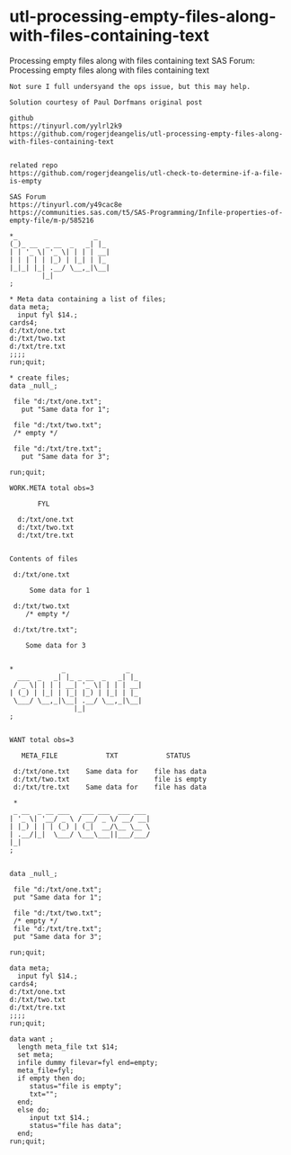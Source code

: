 # utl-processing-empty-files-along-with-files-containing-text
Processing empty files along with files containing text 
    SAS Forum: Processing empty files along with files containing text                                         
                                                                                                               
    Not sure I full undersyand the ops issue, but this may help.                                               
                                                                                                               
    Solution courtesy of Paul Dorfmans original post                                                           
                                                                                                               
    github                                                                                                     
    https://tinyurl.com/yylrl2k9                                                                               
    https://github.com/rogerjdeangelis/utl-processing-empty-files-along-with-files-containing-text             
                                                                                                               
                                                                                                               
    related repo                                                                                               
    https://github.com/rogerjdeangelis/utl-check-to-determine-if-a-file-is-empty                               
                                                                                                               
    SAS Forum                                                                                                  
    https://tinyurl.com/y49cac8e                                                                               
    https://communities.sas.com/t5/SAS-Programming/Infile-properties-of-empty-file/m-p/585216                  
                                                                                                               
    *_                   _                                                                                     
    (_)_ __  _ __  _   _| |_                                                                                   
    | | '_ \| '_ \| | | | __|                                                                                  
    | | | | | |_) | |_| | |_                                                                                   
    |_|_| |_| .__/ \__,_|\__|                                                                                  
            |_|                                                                                                
    ;                                                                                                          
                                                                                                               
    * Meta data containing a list of files;                                                                    
    data meta;                                                                                                 
      input fyl $14.;                                                                                          
    cards4;                                                                                                    
    d:/txt/one.txt                                                                                             
    d:/txt/two.txt                                                                                             
    d:/txt/tre.txt                                                                                             
    ;;;;                                                                                                       
    run;quit;                                                                                                  
                                                                                                               
    * create files;                                                                                            
    data _null_;                                                                                               
                                                                                                               
     file "d:/txt/one.txt";                                                                                    
       put "Same data for 1";                                                                                  
                                                                                                               
     file "d:/txt/two.txt";                                                                                    
     /* empty */                                                                                               
                                                                                                               
     file "d:/txt/tre.txt";                                                                                    
       put "Same data for 3";                                                                                  
                                                                                                               
    run;quit;                                                                                                  
                                                                                                               
    WORK.META total obs=3                                                                                      
                                                                                                               
           FYL                                                                                                 
                                                                                                               
      d:/txt/one.txt                                                                                           
      d:/txt/two.txt                                                                                           
      d:/txt/tre.txt                                                                                           
                                                                                                               
                                                                                                               
    Contents of files                                                                                          
                                                                                                               
     d:/txt/one.txt                                                                                            
                                                                                                               
         Some data for 1                                                                                       
                                                                                                               
     d:/txt/two.txt                                                                                            
        /* empty */                                                                                            
                                                                                                               
     d:/txt/tre.txt";                                                                                          
                                                                                                               
        Some data for 3                                                                                        
                                                                                                               
                                                                                                               
    *            _               _                                                                             
      ___  _   _| |_ _ __  _   _| |_                                                                           
     / _ \| | | | __| '_ \| | | | __|                                                                          
    | (_) | |_| | |_| |_) | |_| | |_                                                                           
     \___/ \__,_|\__| .__/ \__,_|\__|                                                                          
                    |_|                                                                                        
    ;                                                                                                          
                                                                                                               
                                                                                                               
    WANT total obs=3                                                                                           
                                                                                                               
       META_FILE            TXT            STATUS                                                              
                                                                                                               
     d:/txt/one.txt    Same data for    file has data                                                          
     d:/txt/two.txt                     file is empty                                                          
     d:/txt/tre.txt    Same data for    file has data                                                          
                                                                                                               
     *                                                                                                         
     _ __  _ __ ___   ___ ___  ___ ___                                                                         
    | '_ \| '__/ _ \ / __/ _ \/ __/ __|                                                                        
    | |_) | | | (_) | (_|  __/\__ \__ \                                                                        
    | .__/|_|  \___/ \___\___||___/___/                                                                        
    |_|                                                                                                        
    ;                                                                                                          
                                                                                                               
                                                                                                               
    data _null_;                                                                                               
                                                                                                               
     file "d:/txt/one.txt";                                                                                    
     put "Same data for 1";                                                                                    
                                                                                                               
     file "d:/txt/two.txt";                                                                                    
     /* empty */                                                                                               
     file "d:/txt/tre.txt";                                                                                    
     put "Same data for 3";                                                                                    
                                                                                                               
    run;quit;                                                                                                  
                                                                                                               
    data meta;                                                                                                 
      input fyl $14.;                                                                                          
    cards4;                                                                                                    
    d:/txt/one.txt                                                                                             
    d:/txt/two.txt                                                                                             
    d:/txt/tre.txt                                                                                             
    ;;;;                                                                                                       
    run;quit;                                                                                                  
                                                                                                               
    data want ;                                                                                                
      length meta_file txt $14;                                                                                
      set meta;                                                                                                
      infile dummy filevar=fyl end=empty;                                                                      
      meta_file=fyl;                                                                                           
      if empty then do;                                                                                        
         status="file is empty";                                                                               
         txt="";                                                                                               
      end;                                                                                                     
      else do;                                                                                                 
         input txt $14.;                                                                                       
         status="file has data";                                                                               
      end;                                                                                                     
    run;quit;                                                                                                  
                                                                                                               
